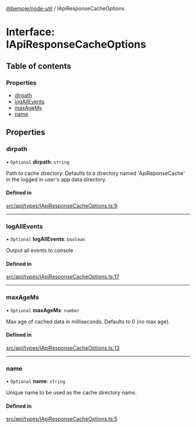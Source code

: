 [@bemoje/node-util](/docs/index.md) / IApiResponseCacheOptions

# Interface: IApiResponseCacheOptions

## Table of contents

### Properties

- [dirpath](/docs/interfaces/IApiResponseCacheOptions.md#dirpath)
- [logAllEvents](/docs/interfaces/IApiResponseCacheOptions.md#logallevents)
- [maxAgeMs](/docs/interfaces/IApiResponseCacheOptions.md#maxagems)
- [name](/docs/interfaces/IApiResponseCacheOptions.md#name)

## Properties

### dirpath

• `Optional` **dirpath**: `string`

Path to cache directory. Defaults to a directory named 'ApiReponseCache' in the logged in user's app data directory.

#### Defined in

[src/api/types/IApiResponseCacheOptions.ts:9](https://github.com/bemoje/bemoje-node-util/blob/6c46bb4/src/api/types/IApiResponseCacheOptions.ts#L9)

___

### logAllEvents

• `Optional` **logAllEvents**: `boolean`

Output all events to console

#### Defined in

[src/api/types/IApiResponseCacheOptions.ts:17](https://github.com/bemoje/bemoje-node-util/blob/6c46bb4/src/api/types/IApiResponseCacheOptions.ts#L17)

___

### maxAgeMs

• `Optional` **maxAgeMs**: `number`

Max age of cached data in milliseconds. Defaults to 0 (no max age).

#### Defined in

[src/api/types/IApiResponseCacheOptions.ts:13](https://github.com/bemoje/bemoje-node-util/blob/6c46bb4/src/api/types/IApiResponseCacheOptions.ts#L13)

___

### name

• `Optional` **name**: `string`

Unique name to be used as the cache directory name.

#### Defined in

[src/api/types/IApiResponseCacheOptions.ts:5](https://github.com/bemoje/bemoje-node-util/blob/6c46bb4/src/api/types/IApiResponseCacheOptions.ts#L5)
